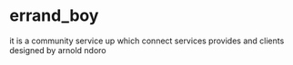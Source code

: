 # errand_boy
it is a community service up which connect services provides and clients designed by arnold ndoro
